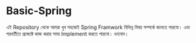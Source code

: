 # Basic-Spring
এই Repository থেকে আমরা খুব সহজেই Spring Framwork বিভিন্ন বিষয় সম্পর্কে জানতে পারবো। এবং পরবর্তীতে প্রজেক্টে কাজ করার সময় Implement করতে পারবো। 
ধন্যবাদ।
